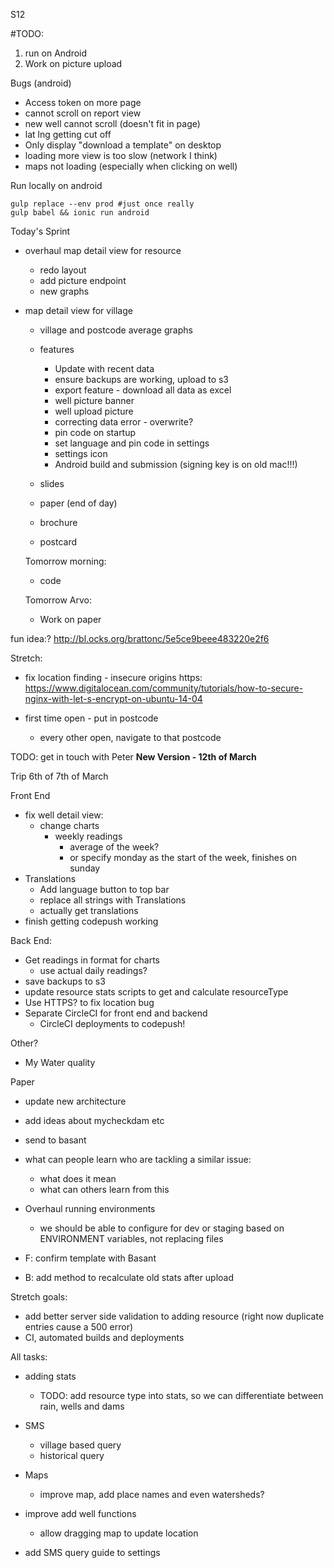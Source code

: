 S12


#TODO:
1. run on Android
2. Work on picture upload


Bugs (android)
- Access token on more page
- cannot scroll on report view
- new well cannot scroll (doesn't fit in page)
- lat lng getting cut off
- Only display "download a template" on desktop
- loading more view is too slow (network I think)
- maps not loading (especially when clicking on well)


Run locally on android
```
gulp replace --env prod #just once really
gulp babel && ionic run android
```

Today's Sprint
- overhaul map detail view for resource
  - redo layout
  - add picture endpoint
  - new graphs

- map detail view for village
  - village and postcode average graphs

  - features
    - Update with recent data
    - ensure backups are working, upload to s3
    - export feature - download all data as excel
    - well picture banner
    - well upload picture
    - correcting data error - overwrite?
    - pin code on startup
    - set language and pin code in settings
    - settings icon
    - Android build and submission (signing key is on old mac!!!)

  - slides
  - paper (end of day)
  - brochure
  - postcard




  Tomorrow morning:
  -  code

  Tomorrow Arvo:
  - Work on paper


fun idea:?
http://bl.ocks.org/brattonc/5e5ce9beee483220e2f6


Stretch:
- fix location finding - insecure origins
  https:
  https://www.digitalocean.com/community/tutorials/how-to-secure-nginx-with-let-s-encrypt-on-ubuntu-14-04

- first time open - put in postcode
  - every other open, navigate to that postcode



TODO: get in touch with Peter
**New Version - 12th of March**

Trip 6th of 7th of March





Front End

- fix well detail view:
  - change charts
    - weekly readings
      - average of the week?
      - or specify monday as the start of the week, finishes on sunday
- Translations
  - Add language button to top bar
  - replace all strings with Translations
  - actually get translations
- finish getting codepush working

Back End:
- Get readings in format for charts
  - use actual daily readings?
- save backups to s3
- update resource stats scripts to get and calculate resourceType
- Use HTTPS? to fix location bug
- Separate CircleCI for front end and backend
  - CircleCI deployments to codepush!

Other?
- My Water quality

Paper
  - update new architecture
  - add ideas about mycheckdam etc
  - send to basant
  - what can people learn who are tackling a similar issue:
    - what does it mean
    - what can others learn from this


- Overhaul running environments
  - we should be able to configure for dev or staging based on ENVIRONMENT variables, not replacing files


- F: confirm template with Basant
- B: add method to recalculate old stats after upload


Stretch goals:
 - add better server side validation to adding resource (right now duplicate entries cause a 500 error)
 - CI, automated builds and deployments


All tasks:
- adding stats
  - TODO: add resource type into stats, so we can differentiate between rain, wells and dams

- SMS
  - village based query
  - historical query


- Maps
  - improve map, add place names and even watersheds?

- improve add well functions
  - allow dragging map to update location

- add SMS query guide to settings
